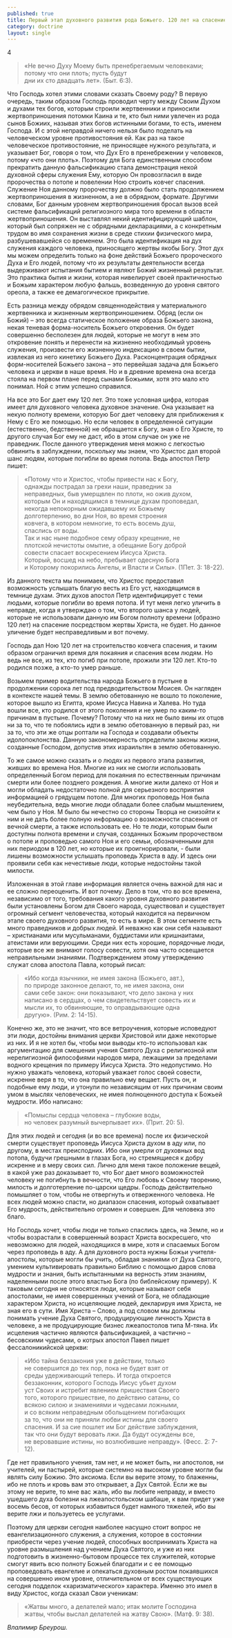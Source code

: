 ```yaml
---
published: true
title: Первый этап духовного развития рода Божьего. 120 лет на спасение.
category: doctrine
layout: single
---
```

4

> «Не вечно Духу Моему быть пренебрегаемым человеками;  
> потому что они плоть; пусть будут  
> дни их сто двадцать лет». (Быт. 6:3).  

Что Господь хотел этими словами сказать Своему роду? В первую очередь, таким образом Господь проводил черту между Своим Духом и духами тех богов, которым строили жертвенники и приносили жертвоприношения потомки Каина и те, кто был ними увлечен из рода сынов Божиих, называя этих богов истинными богами, то есть, именем Господа. И с этой неправдой ничего нельзя было поделать на человеческом уровне противостояния ей. Как раз на такое человеческое противостояние, не приносящее нужного результата, и указывает Бог, говоря о том, что Дух Его в пренебрежении у человеков, потому «что они плоть». Поэтому для Бога единственным способом прекратить данную фальсификацию стала демонстрация некой духовной сферы служения Ему, которую Он провозгласил в виде пророчества о потопе и повелении Ною строить ковчег спасения. Служение Ноя данному пророчеству должно было стать продолжением жертвоприношения в жизненном, а не в обрядном, формате. Другими словами, Бог данным уровнем жертвоприношения бросал вызов всей системе фальсификаций религиозного мира того времени в области жертвоприношения. Он выставлял некий идентифицирующий шаблон, который был сопряжен не с обрядными декларациями, а с конкретным трудом во имя сохранения жизни в среде стихии физического мира, разбушевавшейся со временем. Это была идентификация на дух служения каждого человека, приносящего жертвы якобы Богу. Этот дух мы можем определить только на фоне действий Божьего пророческого Духа и Его людей, потому что их результаты деятельности всегда выдерживают испытания бытием и являют Божий жизненный результат. Это практика бытия и жизни, которая нивелирует своей практичностью и Божьим характером любую фальшь, возведенную до уровня святого ореола, а также ее демагогическое прикрытие.

Есть разница между обрядом священнодействия у материального жертвенника и жизненным жертвоприношением. Обряд (если он Божий) – это всегда статическое положение образа Божьего закона, некая теневая форма-носитель Божьего откровения. Он будет совершенно бесполезен для людей, которые не могут в нем это откровение понять и перенести на жизненно необходимый уровень служения, произвести его жизненную индексацию в своем бытии, извлекая из него кинетику Божьего Духа. Расконцентрация обрядных форм-носителей Божьего закона – это первейшая задача для Божьего человека и церкви в наше время. Но и в древние времена она всегда стояла на первом плане перед сынами Божьими, хотя это мало кто понимал. Ной с этим успешно справился.

На все это Бог дает ему 120 лет. Это тоже условная цифра, которая имеет для духовного человека духовное значение. Она указывает на некую полноту времени, которую Бог дает человеку для приближения к Нему с Его же помощью. Но если человек в определенной ситуации (естественно, бедственной) не обращается к Богу, зная о Его Христе, то другого случая Бог ему не даст, ибо в этом случае он уже не праведник. После данного утверждения меня можно с легкостью обвинить в заблуждении, поскольку мы знаем, что Христос дал второй шанс людям, которые погибли во время потопа. Ведь апостол Петр пишет:

> «Потому что и Христос, чтобы привести нас к Богу,  
> однажды пострадал за грехи наши, праведник за  
> неправедных, быв умерщвлен по плоти, но ожив духом,  
> которым Он и находящимся в темнице духам проповедал,  
> некогда непокорным ожидавшему их Божьему  
> долготерпению, во дни Ноя, во время строения  
> ковчега, в котором немногие, то есть восемь душ,  
> спаслись от воды.  
> Так и нас ныне подобное сему образу крещение, не  
> плотской нечистоты омытие, а обещание Богу доброй  
> совести спасает воскресением Иисуса Христа.  
> Который, восшед на небо, пребывает одесную Бога  
> и Которому покорились Ангелы, и Власти и Силы». (1Пет. 3: 18-22).  

Из данного текста мы понимаем, что Христос предоставил возможность услышать благую весть из Его уст, находящимся в темнице духам. Этих духов апостол Петр идентифицирует с теми людьми, которые погибли во время потопа. И тут меня легко уличить в неправде, когда я утверждаю о том, что второго шанса у людей, которые не использовали данную им Богом полноту времени (образно 120 лет) на спасение посредством жертвы Христа, не будет. Но данное уличение будет несправедливым и вот почему.

Господь дал Ною 120 лет на строительство ковчега спасения, и таким образом ограничил время для покаяния и спасения всем людям. Но ведь не все, из тех, кто погиб при потопе, прожили эти 120 лет. Кто-то родился позже, а кто-то умер раньше.

Возьмем пример водительства народа Божьего в пустыне в продолжении сорока лет под предводительством Моисея. Он нагляден в контексте нашей темы. В землю обетованную не вошло то поколение, которое вышло из Египта, кроме Иисуса Навина и Халева. Но туда вошли все, кто родился от этого поколения и не умер по каким-то причинам в пустыне. Почему? Потому что на них не было вины их отцов ни за то, что те побоялись идти в землю обетованную в первый раз, ни за то, что эти же отцы роптали на Господа и создавали объекты идолопоклонства. Данную закономерность определили законы жизни, созданные Господом, допустив этих израильтян в землю обетованную.

То же самое можно сказать и о людях из первого этапа развития, живших во времена Ноя. Многие из них не смогли использовать определенный Богом период для покаяния по естественным причинам смерти или более позднего рождения. А многие жили далеко от Ноя и могли обладать недостаточно полной для серьезного восприятия информацией о грядущем потопе. Для многих проповедь Ноя была неубедительна, ведь многие люди обладали более слабым мышлением, чем было у Ноя. М было бы нечестно со стороны Творца не снизойти к ним и не дать более полную информацию о возможности спасения от вечной смерти, а также использовать ее. Но те люди, которым были доступны полнота времени и случая, созданных Божьим пророчеством о потопе и проповедью самого Ноя и его семьи, обозначенными для них периодом в 120 лет, но которые их проигнорировали, - были лишены возможности услышать проповедь Христа в аду. И здесь они проявили себя как нечестивые люди, которые недостойны такой милости.

Изложенная в этой главе информация является очень важной для нас и ее сложно переоценить. И вот почему. Дело в том, что во все времена, независимо от того, требования какого уровня духовного развития были установлены Богом для Своего народа, существовал и существует огромный сегмент человечества, который находится на первичном этапе своего духовного развития, то есть в мире. В этом сегменте есть много праведников и добрых людей. И неважно как они себя называют – христианами или мусульманами, буддистами или кришнаитами, атеистами или верующими. Среди них есть хорошие, порядочные люди, которые все же внимают голосу совести, хотя она часто освещается неправильными знаниями. Подтверждением этому утверждению служат слова апостола Павла, который писал:

> «Ибо когда язычники, не имея закона (Божьего, авт.),  
> по природе законное делают, то, не имея закона, они  
> сами себе закон: они показывают, что дело закона у них  
> написано в сердцах, о чем свидетельствует совесть их и  
> мысли их, то обвиняющие, то оправдывающие одна  
> другую». (Рим. 2: 14-15).  

Конечно же, это не значит, что все ветроучения, которые исповедуют эти люди, достойны внимания церкви Христовой или даже некоторые из них. И я не хотел бы, чтобы мои выводы кто-то использовал как аргументацию для смешения учения Святого Духа с религиозной или нерелигиозной философиями народов мира, лежащими за пределами водного крещения по примеру Иисуса Христа. Это недопустимо. Но нужно уважать человека, который уважает голос своей совести, искренне веря в то, что она правильно ему вещает. Пусть он, и подобные ему люди, и утонули по независящим от них причинам своим умом в мыслях человеческих, не имея полноценного доступа к Божьей мудрости. Ибо написано:

> «Помыслы сердца человека – глубокие воды,  
> но человек разумный вычерпывает их». (Прит. 20: 5).  

Для этих людей и сегодня (и во все времена) после их физической смерти существует проповедь Иисуса Христа духом в аду или, по другому, в местах преисподних. Ибо они умерли от духовных вод потопа, будучи грешными в глазах Бога, но стремящиеся к добру искренне и в меру своих сил. Лично для меня такое положение вещей, в какой уже раз доказывает то, что Бог дает много возможностей человеку не погибнуть в вечности, что Его любовь к Своему творению, милость и долготерпение по-царски щедры. Господь действительно помышляет о том, чтобы не отвергнуть и отверженного человека. Не всех людей можно спасти, но диапазон спасения, который охватывает Его мудрость, действительно огромен и совершен. Для человека это благо.

Но Господь хочет, чтобы люди не только спаслись здесь, на Земле, но и чтобы возрастали в совершенный возраст Христа воскресшего, что невозможно для людей, находящихся в мире, хотя и спасаемых Богом через проповедь в аду. А для духовного роста нужны Божьи учителя-апостолы, которые могли бы учить, обладая знаниями от Духа Святого, умением культивировать правильно Библию с помощью даров слова мудрости и знания, быть испытанными на верность этим знаниям, наделенными после этого властью Бога (по библейскому примеру). К таковым сегодня не относятся люди, которые называют себя апостолами, не имея совершенных учений от Бога, не обладающие характером Христа, но исцеляющие людей, декларируя имя Христа, не зная его в сути. Имя Христа – Слово, а под словом мы должны понимать учение Духа Святого, продуцирующие личность Христа в человеке, а не продуцирующие бизнес лжеапостолов типа М-тяна. Их исцеления частично являются фальсификацией, а частично – бесовскими чудесами, о котрых апостол Павел пишет фессалоникийской церкви:

> «Ибо тайна беззакония уже в действии, только  
> не совершится до тех пор, пока не будет взят от  
> среды удерживающий теперь. И тогда откроется  
> беззаконник, которого Господь Иисус убьет духом  
> уст Своих и истребит явлением пришествия Своего  
> того, которого пришествие, по действию сатаны, со  
> всякою силою и знамениями и чудесами ложными,  
> и со всяким неправедным обольщением погибающих  
> за то, что они не приняли любви истины для своего  
> спасения. И за сие пошлет им Бог действие заблуждения,  
> так что они будут веровать лжи. Да будут осуждены все,  
> не веровавшие истины, но возлюбившие неправду». (Фесс. 2: 7-12).  

Где нет правильного учения, там нет, и не может быть, ни апостолов, ни учителей, ни пастырей, которые системно на высоком уровне могли бы являть силу Божию. Это аксиома. Если вы верите этому, то блаженны, ибо не плоть и кровь вам это открывает, а Дух Святой. Если же вы этому не верите, то мне вас жаль, ибо вы любите неправду, и вместо ушедшего духа болезни на лжеапостольском шабаше, к вам придет уже восемь бесов, от которых избавиться будет намного тяжелей, ибо вы верите лжи и пользуетесь ее услугами.

Поэтому для церкви сегодня наиболее насущно стоит вопрос не евангелизационного служения, а служения, которое в состоянии приобрести через учение людей, способных воспринимать Христа на уровне размышления над учением Духа Святого, и уже из них подготовить в жизненно-бытовом процессе тех служителей, которые смогут явить всю полноту Божьей благодати и с ее помощью проповедовать евангелие и опекаться духовным ростом покаявшихся на совершенно ином уровне, отличительном от всех существующих сегодня подделок «харизматического» характера. Именно это имел в виду Христос, когда сказал Свои ученикам:

> «Жатвы много, а делателей мало; итак молите Господина  
> жатвы, чтобы выслал делателей на жатву Свою». (Матф. 9: 38).  

*Влалимир Бреурош.*
